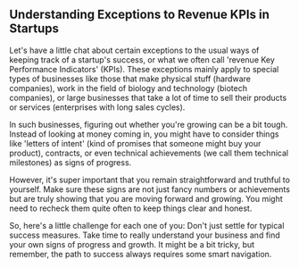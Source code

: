 ## Understanding Exceptions to Revenue KPIs in Startups

Let's have a little chat about certain exceptions to the usual ways of keeping track of a startup's success, or what we often call 'revenue Key Performance Indicators' (KPIs). These exceptions mainly apply to special types of businesses like those that make physical stuff (hardware companies), work in the field of biology and technology (biotech companies), or large businesses that take a lot of time to sell their products or services (enterprises with long sales cycles). 

In such businesses, figuring out whether you're growing can be a bit tough. Instead of looking at money coming in, you might have to consider things like 'letters of intent' (kind of promises that someone might buy your product), contracts, or even technical achievements (we call them technical milestones) as signs of progress.

However, it's super important that you remain straightforward and truthful to yourself. Make sure these signs are not just fancy numbers or achievements but are truly showing that you are moving forward and growing. You might need to recheck them quite often to keep things clear and honest.

So, here's a little challenge for each one of you: Don't just settle for typical success measures. Take time to really understand your business and find your own signs of progress and growth. It might be a bit tricky, but remember, the path to success always requires some smart navigation.